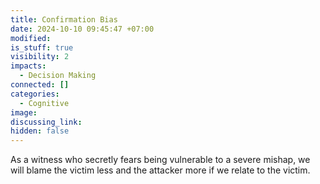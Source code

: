 ```yaml
---
title: Confirmation Bias
date: 2024-10-10 09:45:47 +07:00
modified: 
is_stuff: true
visibility: 2
impacts:
  - Decision Making
connected: []
categories:
  - Cognitive
image: 
discussing_link: 
hidden: false
---
```


As a witness who secretly fears being vulnerable to a severe mishap, we will blame the victim less and the attacker more if we relate to the victim.